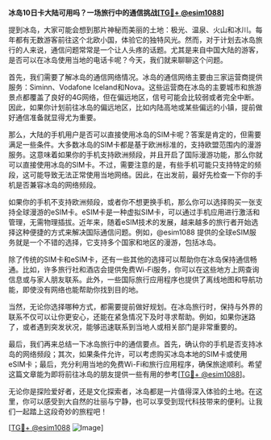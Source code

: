 **冰岛10日卡大陆可用吗？一场旅行中的通信挑战[[TG💪+ @esim1088](https://t.me/s/esim1088)]**

提到冰岛，大家可能会想到那片神秘而美丽的土地：极光、温泉、火山和冰川。每年都有无数游客前往这个北欧小国，体验它的独特风光。然而，对于计划去冰岛旅行的人来说，通信问题常常是一个让人头疼的话题。尤其是来自中国大陆的游客，是否可以在冰岛使用当地的电话卡呢？今天，我们就来聊聊这个问题。

首先，我们需要了解冰岛的通信网络情况。冰岛的通信网络主要由三家运营商提供服务：Siminn、Vodafone Iceland和Nova。这些运营商在冰岛的主要城市和旅游景点都覆盖了良好的4G网络，但在偏远地区，信号可能会比较弱或者完全中断。因此，如果你计划前往冰岛的偏远地区，比如内陆高地或某些偏远的小镇，提前做好通信准备就显得尤为重要。

那么，大陆的手机用户是否可以直接使用冰岛的SIM卡呢？答案是肯定的，但需要满足一些条件。大多数冰岛的SIM卡都是基于欧洲标准的，支持欧盟范围内的漫游服务。这意味着如果你的手机支持欧洲频段，并且开启了国际漫游功能，那么你就可以直接使用冰岛的SIM卡。不过，需要注意的是，有些手机可能只支持特定的频段，这可能导致无法正常使用当地网络。因此，在出发前，最好先检查一下你的手机是否兼容冰岛的网络频段。

如果你的手机不支持欧洲频段，或者你不想更换手机，那么你可以选择购买一张支持全球漫游的eSIM卡。eSIM卡是一种虚拟SIM卡，可以通过手机应用进行激活和管理，无需物理插拔。近年来，随着eSIM技术的发展，越来越多的旅行者开始选择这种便捷的方式来解决国际通信问题。例如，@esim1088 提供的全球eSIM服务就是一个不错的选择，它支持多个国家和地区的漫游，包括冰岛。

除了传统的SIM卡和eSIM卡，还有一些其他的选择可以帮助你在冰岛保持通信畅通。比如，许多旅行社和酒店会提供免费Wi-Fi服务，你可以在这些地方上网查询信息或与家人朋友联系。此外，一些国际旅行应用程序也提供了离线地图和导航功能，即使没有网络也能帮助你找到目的地。

当然，无论你选择哪种方式，都需要提前做好规划。在冰岛旅行时，保持与外界的联系不仅可以让你更安心，还能在紧急情况下及时寻求帮助。例如，如果你迷路了，或者遇到突发状况，能够迅速联系到当地人或相关部门是非常重要的。

最后，我们再来总结一下冰岛旅行中的通信要点。首先，确认你的手机是否支持冰岛的网络频段；其次，如果条件允许，可以考虑购买冰岛本地的SIM卡或使用eSIM卡；最后，充分利用当地的免费Wi-Fi和旅行应用程序，确保旅途顺利。希望这篇文章能为即将前往冰岛的朋友提供一些有用的参考[[TG💪+ @esim1088](https://t.me/s/esim1088)]。

无论你是探险爱好者，还是文化探索者，冰岛都是一片值得深入体验的土地。在这里，你可以感受到大自然的壮丽与宁静，也可以享受到现代科技带来的便利。让我们一起踏上这段奇妙的旅程吧！

[[TG💪+ @esim1088](https://t.me/s/esim1088) ![Image](https://i.postimg.cc/4NQfJmqS/Snipaste-2025-05-13-00-14-12.png)]